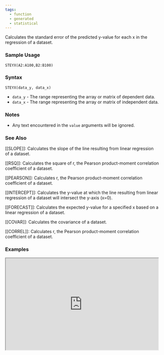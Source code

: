 ```yaml
---
tags:
  - function
  - generated
  - statistical
---
```


Calculates the standard error of the predicted y-value for each x in the regression of a dataset.

### Sample Usage

`STEYX(A2:A100,B2:B100)`

### Syntax

`STEYX(data_y, data_x)`

* `data_y` - The range representing the array or matrix of dependent data.
* `data_x` - The range representing the array or matrix of independent data.

### Notes

* Any text encountered in the `value` arguments will be ignored.

### See Also

[[SLOPE]]: Calculates the slope of the line resulting from linear regression of a dataset.

[[RSQ]]: Calculates the square of r, the Pearson product-moment correlation coefficient of a dataset.

[[PEARSON]]: Calculates r, the Pearson product-moment correlation coefficient of a dataset.

[[INTERCEPT]]: Calculates the y-value at which the line resulting from linear regression of a dataset will intersect the y-axis (x=0).

[[FORECAST]]: Calculates the expected y-value for a specified x based on a linear regression of a dataset.

[[COVAR]]: Calculates the covariance of a dataset.

[[CORREL]]: Calculates r, the Pearson product-moment correlation coefficient of a dataset.

### Examples

<iframe height="300" src="https://docs.google.com/spreadsheet/pub?key=0As3tAuweYU9QdFN5TXl0MVVycWx0ZldERk9tZ09Mcmc&amp;output=html" width="500"></iframe>